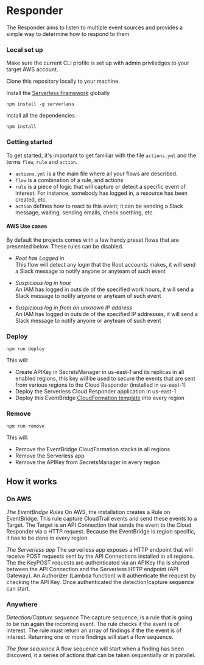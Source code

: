 # Responder

The Responder aims to listen to multiple event sources and provides a simple way to determine how to respond to them.

### Local set up

Make sure the current CLI profile is set up with admin priviledges to your target AWS account.

Clone this repository locally to your machine.

Install the [Serverless Framework](https://github.com/serverless/serverless#readme) globally

```
npm install -g serverless
```

Install all the dependencies

```
npm install
```

### Getting started

To get started, it's important to get familiar with the file `actions.yml` and the terms `flow`, `rule` and `action`.

- `actions.yml` is a the main file where all your flows are described.
- `flow` is a combination of a rule, and actions
- `rule` is a piece of logic that will capture or detect a specific event of interest. For instance, somebody has logged in, a resource has been created, etc.
- `action` defines how to react to this event; it can be sending a Slack message, waiting, sending emails, check soething, etc.

#### AWS Use cases

By default the projects comes with a few handy preset flows that are presented below. These rules can be disabled.

- *Root has Logged in*<br />
This flow will detect any login that the Root accounts makes, it will send a Slack message to notify anyone or anyteam of such event

- *Suspicious log in hour*<br />
An IAM has logged in outside of the specified work hours, it will send a Slack message to notify anyone or anyteam of such event

- *Suspicious log in from an unknown IP address*<br />
An IAM has logged in outside of the specified IP addresses, it will send a Slack message to notify anyone or anyteam of such event

### Deploy

```
npm run deploy
```
This will:
- Create APIKey in SecretsManager in us-east-1 and its replicas in all enabled regions, this key will be used to secure the events that are sent from various regions to the Cloud Responder (installed in us-east-1)
- Deploy the Serverless Cloud Responder application in us-east-1
- Deploy this EventBridge [CloudFormation template](aws-eventbridge.yml) into every region

### Remove

```
npm run remove
```

This will:
- Remove the EventBridge CloudFormation stacks in all regions
- Remove the Serverless app
- Remove the APIKey from SecretsManager in every region

## How it works

### On AWS

*The EventBridge Rules*
On AWS, the installation creates a Rule on EventBridge. This rule capture CloudTrail events and send these events to a Target.
The Target is an API Connection that sends the event to the Cloud Responder via a HTTP request.
Because the EventBridge is region specific, it has to be done in every region.

*The Serverless app*
The serverless app exposes a HTTP endpoint that will receive POST requests sent by the API Connections installed in all regions. The the KeyPOST requests are authenticated via an APIKey tha is shared between the API Connection and the Serverless HTTP endpoint (API Gateway). An Authorizer (Lambda function) will authenticate the request by checking the API Key. Once authenticated the detection/capture sequence can start.

### Anywhere

*Detection/Capture sequence*
The capture sequence, is a rule that is going to be run again the incoming event. The rule checks if the event is of interest. The rule must return an array of findings if the the event is of interest. Returning one or more findings will start a flow sequence.

*The flow sequence*
A flow sequence will start when a finding has been discoverd, it a series of actions that can be taken sequentially or in parallel.